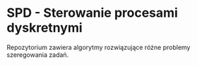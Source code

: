 # SPD - Sterowanie procesami dyskretnymi
Repozytorium zawiera algorytmy rozwiązujące różne problemy szeregowania zadań.

